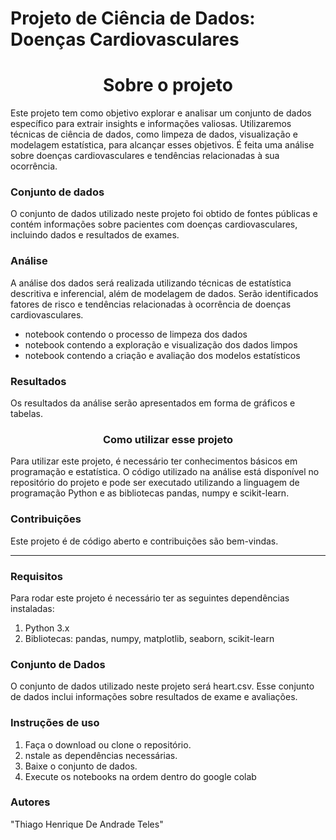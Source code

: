 # Projeto de Ciência de Dados: Doenças Cardiovasculares
<h1 align='center'> Sobre o projeto </h1>

<p>  Este projeto tem como objetivo explorar e analisar um conjunto de dados específico para extrair insights e informações valiosas. Utilizaremos técnicas de ciência de dados, como limpeza de dados, visualização e modelagem estatística, para alcançar esses objetivos. É feita uma análise  sobre doenças cardiovasculares e tendências relacionadas à sua ocorrência.

<h3 align="left">Conjunto de dados</h3>

O conjunto de dados utilizado neste projeto foi obtido de fontes públicas e contém informações sobre pacientes com doenças cardiovasculares, incluindo dados  e resultados de exames.

<h3 align="left"> Análise </h3>
A análise dos dados será realizada utilizando técnicas de estatística descritiva e inferencial, além de modelagem de dados. Serão identificados fatores de risco e tendências relacionadas à ocorrência de doenças cardiovasculares.

- notebook contendo o processo de limpeza dos dados
- notebook contendo a exploração e visualização dos dados limpos
- notebook contendo a criação e avaliação dos modelos estatísticos

<h3 align="left">Resultados </h3> 
Os resultados da análise serão apresentados em forma de gráficos e tabelas.

<h3 align="center">Como utilizar esse projeto</h3>
Para utilizar este projeto, é necessário ter conhecimentos básicos em programação e estatística. O código utilizado na análise está disponível no repositório do projeto e pode ser executado utilizando a linguagem de programação Python e as bibliotecas pandas, numpy e scikit-learn.

<h3 align="left">Contribuições</h3>
Este projeto é de código aberto e contribuições são bem-vindas.

***********************************************

<h3 align='left'> Requisitos</h3>
Para rodar este projeto é necessário ter as seguintes dependências instaladas:

1. Python 3.x
2. Bibliotecas: pandas, numpy, matplotlib, seaborn, scikit-learn

<h3 align="left">Conjunto de Dados</h3>
O conjunto de dados utilizado neste projeto será heart.csv. Esse conjunto de dados inclui informações sobre resultados de exame e avaliações.


<h3 align="left">Instruções de uso</h3>

1. Faça o download ou clone o repositório.
2. nstale as dependências necessárias.
3. Baixe o conjunto de dados.
4. Execute os notebooks na ordem dentro do google colab

<h3 align="left">Autores</h3>
"Thiago Henrique De Andrade Teles"



